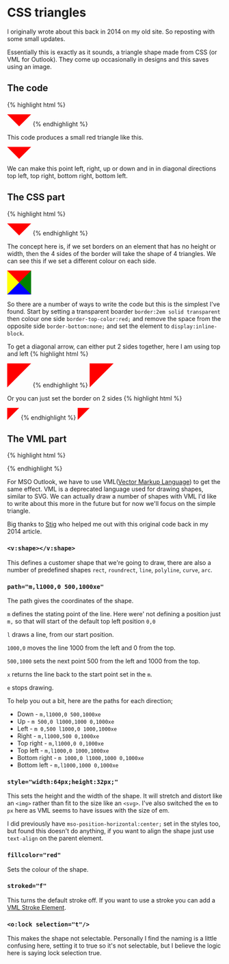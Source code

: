 # CSS triangles
I originally wrote about this back in 2014 on my old site. So reposting with some small updates.

Essentially this is exactly as it sounds, a triangle shape made from CSS (or VML for Outlook).  They come up occasionally in designs and this saves using an image.

## The code
{% highlight html %}
<div style="border:2em solid transparent;border-top-color:red;border-bottom:none;display:inline-block"></div>
<!--[if mso]>
  <v:shape path="m,l1000,0 500,1000xe" style="width:64px;height:32px;" fillcolor="red" stroked="f"><o:lock selection="t"/></v:shape>
<![endif]-->
{% endhighlight %}

This code produces a small red triangle like this.
<div style="border:2em solid transparent;border-top-color:red;border-bottom:none;display:inline-block"></div>

We can make this point left, right, up or down and in in diagonal directions top left, top right, bottom right, bottom left.


## The CSS part
{% highlight html %}
<div style="border:2em solid transparent;border-top-color:red;border-bottom:none;display:inline-block"></div>
{% endhighlight %}

The concept here is, if we set borders on an element that has no height or width, then the 4 sides of the border will take the shape of 4 triangles.  We can see this if we set a different colour on each side.
<div style="border:2em solid transparent;border-top-color:red;border-right-color:green;border-bottom-color:blue;border-left-color:yellow;display:inline-block"></div>

So there are a number of ways to write the code but this is the simplest I've found.  Start by setting a transparent boarder `border:2em solid transparent` then colour one side `border-top-color:red;` and remove the space from the opposite side `border-bottom:none;` and set the element to `display:inline-block`.

To get a diagonal arrow, can either put 2 sides together, here I am using top and left
{% highlight html %}
<div style="border:2em solid transparent;border-top-color:red;border-left-color:red;display:inline-block"></div>
{% endhighlight %}
<div style="border:2em solid transparent;border-top-color:red;border-left-color:red;display:inline-block"></div>

Or you can just set the border on 2 sides
{% highlight html %}
<div style="border-top:2em solid red;border-right:2em solid transparent;display:inline-block"></div>
{% endhighlight %}
<div style="border-top:2em solid red;border-right:2em solid transparent;display:inline-block"></div>

##  The VML part
{% highlight html %}
<!--[if mso]>
  <v:shape path="m,l1000,0 500,1000xe" style="width:64px;height:32px;" fillcolor="red" stroked="f"><o:lock selection="t"/></v:shape>
<![endif]-->
{% endhighlight %}

For MSO Outlook, we have to use VML([Vector Markup Language](https://docs.microsoft.com/en-us/windows/win32/vml/web-workshop---specs---standards----introduction-to-vector-markup-language--vml-)) to get the same effect.  VML is a deprecated language used for drawing shapes, similar to SVG.  We can actually draw a number of shapes with VML I'd like to write about this more in the future but for now we'll focus on the simple triangle.


Big thanks to [Stig](https://twitter.com/stigm) who helped me out with this original code back in my 2014 article.

### `<v:shape></v:shape>`
This defines a customer shape that we're going to draw, there are also a number of predefined shapes `rect`, `roundrect`, `line`, `polyline`, `curve`, `arc`.

### `path="m,l1000,0 500,1000xe"`
The path gives the coordinates of the shape.

`m` defines the stating point of the line. Here were' not defining a position just `m,` so that will start of the default top left position `0,0`

`l` draws a line, from our start position.

`1000,0` moves the line 1000 from the left and 0 from the top.

`500,1000` sets the next point 500 from the left and 1000 from the top.

`x` returns the line back to the start point set in the `m`.

`e` stops drawing.

To help you out a bit, here are the paths for each direction;
* Down - `m,l1000,0 500,1000xe`
* Up - `m 500,0 l1000,1000 0,1000xe`
* Left - `m 0,500 l1000,0 1000,1000xe`
* Right - `m,l1000,500 0,1000xe`
* Top right - `m,l1000,0 0,1000xe`
* Top left - `m,l1000,0 1000,1000xe`
* Bottom right - `m 1000,0 l1000,1000 0,1000xe`
* Bottom left - `m,l1000,1000 0,1000xe`

### `style="width:64px;height:32px;"`
This sets the height and the width of the shape. It will stretch and distort like an `<img>` rather than fit to the size like an `<svg>`.  I've also switched the `em` to `px` here as VML seems to have issues with the size of em.

I did previously have `mso-position-horizontal:center;` set in the styles too, but found this doesn't do anything, if you want to align the shape just use `text-align` on the parent element.

### `fillcolor="red"`
Sets the colour of the shape.

### `stroked="f"`
This turns the default stroke off.  If you want to use a stroke you can add a [VML Stroke Element](https://docs.microsoft.com/en-us/windows/win32/vml/msdn-online-vml-stroke-element).

### `<o:lock selection="t"/>`
This makes the shape not selectable.  Personally I find the naming is a little confusing here, setting it to true so it's not selectable, but I believe the logic here is saying lock selection true.
